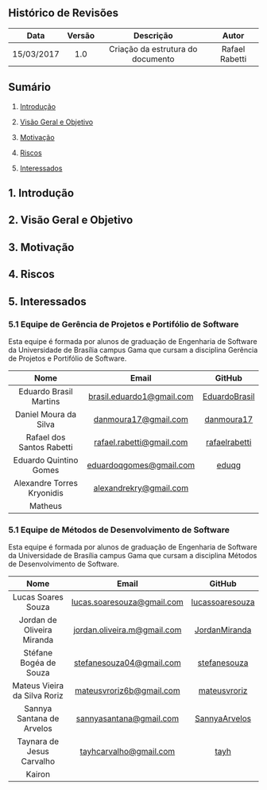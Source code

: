 ## Histórico de Revisões

| Data | Versão | Descrição | Autor |
|:----:|:------:|:---------:|:-----:|
|15/03/2017|1.0|Criação da estrutura do documento|Rafael Rabetti|

## Sumário
1.   [Introdução](#1-introdução)

2.   [Visão Geral e Objetivo](#2-visão-geral-e-objetivo)

3.   [Motivação](#3-motivação)

4.   [Riscos](#4-riscos)

5.   [Interessados](#5-interessados)

## 1. Introdução

## 2. Visão Geral e Objetivo

## 3. Motivação

## 4. Riscos

## 5. Interessados

### 5.1 Equipe de Gerência de Projetos e Portifólio de Software

Esta equipe é formada por alunos de graduação de Engenharia de Software da Universidade de Brasília campus Gama que cursam a disciplina Gerência de Projetos e Portifólio de Software.

|              **Nome**                |            **__Email__**              |      **GitHub** |
|:-------------------------------:|:---------------------------:|:---------------------------:| 
|Eduardo Brasil Martins   |brasil.eduardo1@gmail.com| [EduardoBrasil](https://github.com/EduardoBrasil)|
|Daniel Moura da Silva        |danmoura17@gmail.com| [danmoura17](https://github.com/danmoura17) |
|Rafael dos Santos Rabetti    |rafael.rabetti@gmail.com |[rafaelrabetti](https://github.com/rafaelrabetti) |
|Eduardo Quintino Gomes       | eduardoqgomes@gmail.com| [eduqg](https://github.com/eduqg)|
|Alexandre Torres Kryonidis     |alexandrekry@gmail.com | |
|Matheus|                  |

### 5.1 Equipe de Métodos de Desenvolvimento de Software

Esta equipe é formada por alunos de graduação de Engenharia de Software da Universidade de Brasília campus Gama que cursam a disciplina Métodos de Desenvolvimento de Software.


|              **Nome**                |            **__Email__**             |     **GitHub** |
|:-------------------------------:|:---------------------------:|:---------------------------:| 
|Lucas Soares Souza	|	lucas.soaresouza@gmail.com|  [lucassoaresouza](https://github.com/lucassoaresouza)| 
|Jordan de Oliveira Miranda   |	jordan.oliveira.m@gmail.com| [JordanMiranda](https://github.com/JordanMiranda) |
|Stéfane Bogéa de Souza	   |	stefanesouza04@gmail.com| [stefanesouza](https://github.com/stefanesouza)|
|Mateus Vieira da Silva Roriz	 |	mateusvroriz6b@gmail.com|[mateusvroriz](https://github.com/mateusvroriz) |
|Sannya Santana de Arvelos	|	sannyasantana@gmail.com| [SannyaArvelos](https://github.com/SannyaArvelos)|
|Taynara de Jesus Carvalho	|	tayhcarvalho@gmail.com| [tayh](https://github.com/tayh)|
|Kairon			|                     | |